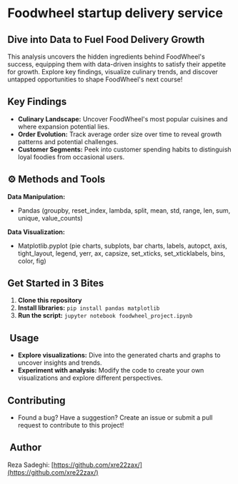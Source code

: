 # Foodwheel startup delivery service

## Dive into Data to Fuel Food Delivery Growth

This analysis uncovers the hidden ingredients behind FoodWheel's success, equipping them with data-driven insights to satisfy their appetite for growth. Explore key findings, visualize culinary trends, and discover untapped opportunities to shape FoodWheel's next course!

## Key Findings

- **Culinary Landscape:** Uncover FoodWheel's most popular cuisines and where expansion potential lies.
- **Order Evolution:** Track average order size over time to reveal growth patterns and potential challenges.
- **Customer Segments:** Peek into customer spending habits to distinguish loyal foodies from occasional users.


## ⚙️ Methods and Tools

**Data Manipulation:**
- Pandas (groupby, reset_index, lambda, split, mean, std, range, len, sum, unique, value_counts)

**Data Visualization:**
- Matplotlib.pyplot (pie charts, subplots, bar charts, labels, autopct, axis, tight_layout, legend, yerr, ax, capsize, set_xticks, set_xticklabels, bins, color, fig)

##  Get Started in 3 Bites

1. **Clone this repository**
2. **Install libraries:** `pip install pandas matplotlib`
3. **Run the script:** `jupyter notebook foodwheel_project.ipynb`

## ️ Usage

- **Explore visualizations:** Dive into the generated charts and graphs to uncover insights and trends.
- **Experiment with analysis:** Modify the code to create your own visualizations and explore different perspectives.

##  Contributing

- Found a bug? Have a suggestion? Create an issue or submit a pull request to contribute to this project!

## ‍ Author

Reza Sadeghi: [https://github.com/xre22zax/](https://github.com/xre22zax/)